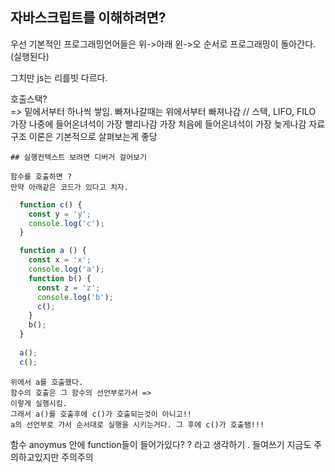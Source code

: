 
## 자바스크립트를 이해하려면? 
  우선 기본적인 프로그래밍언어들은 위->아래
  왼->오 순서로 프로그래밍이 돌아간다. (실행된다)

  그치만 js는 리를빗 다르다. 

  호출스택?  
    => 밑에서부터 하나씩 쌓임. 
      빠져나갈때는 위에서부터 빠져나감
      // 스택, LIFO, FILO 
        가장 나중에 들어온녀석이 가장 빨리나감
        가장 처음에 들어온녀석이 가장 늦게나감
      자료구조 이론은 기본적으로 살펴보는게 좋당 
    
    ## 실행컨텍스트 보려면 디버거 걸어보기

    함수를 호출하면 ? 
    만약 아래같은 코드가 있다고 치자.

  ```js
    function c() {
      const y = 'y';
      console.log('c');
    }

    function a () {
      const x = 'x';
      console.log('a');
      function b() {
        const z = 'z';
        console.log('b');
        c();
      }
      b();
    }
    
    a();
    c();
  ```
    위에서 a를 호출했다. 
    함수의 호출은 그 함수의 선언부로가서 => 
    이렇게 실행시킴.
    그래서 a()를 호출후에 c()가 호출되는것이 아니고!! 
    a의 선언부로 가서 순서대로 실행을 시키는거다. 그 후에 c()가 호출됌!!! 

  함수 anoymus 안에 function들이 들어가있다? ? 라고 생각하기 . 들여쓰기 지금도 주의하고있지만 주의주의

  





    